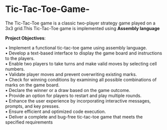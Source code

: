 # Tic-Tac-Toe-Game-
The Tic-Tac-Toe game is a classic two-player strategy game played on a 3x3 grid.This Tic-Tac-Toe game is implemented using **Assembly language**

**Project Objectives**: 

•	Implement a functional tic-tac-toe game using assembly language.<br>
•	Develop a text-based interface to display the game board and instructions to the players.<br>
•	Enable two players to take turns and make valid moves by selecting cell numbers.<br>
•	Validate player moves and prevent overwriting existing marks.<br>
•	Check for winning conditions by examining all possible combinations of marks on the game board.<br>
•	Declare the winner or a draw based on the game outcome.<br>
•	Provide an option for players to restart and play multiple rounds.<br>
•	Enhance the user experience by incorporating interactive messages, prompts, and key presses.<br>
•	Ensure efficient and optimized code execution.<br>
•	Deliver a complete and bug-free tic-tac-toe game that meets the specified requirements<br>


